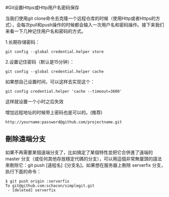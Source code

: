 #Git设置Https或Http用户名密码保存
 

当我们使用git clone命令去克隆一个远程仓库的时候（使用Http或者Https的方式），会每次pull和push操作的时候都会输入一次用户名和密码操作。接下来我们来看一下几种记住用户名和密码的方式。

1.长期存储密码：

 `git config --global credential.helper store`

2.设置记住密码（默认是15分钟）：

    git config --global credential.helper cache

如果想自己设置时间，可以这样去实现这个：

    git config credential.helper 'cache --timeout=3600'

这样就设置一个小时之后失效

增加远程地址的时候带上密码也是可以的。(推荐)

    http://yourname:password@github.com/projectname.git

## 刪除遠端分支 ##
如果不再需要某個遠端分支了，比如搞定了某個特性並把它合併進了遠端的 master 分支（或任何其他存放穩定代碼的分支），可以用這個非常無厘頭的語法來刪除它：git push [遠程名] :[分支名]。如果想在服务器上刪除 serverfix 分支，执行下面的命令：

	$ git push origin :serverfix
	To git@github.com:schacon/simplegit.git
	 - [deleted] serverfix
